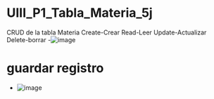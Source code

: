 # UIII_P1_Tabla_Materia_5j
CRUD de la tabla Materia Create-Crear Read-Leer Update-Actualizar Delete-borrar
-![image](https://github.com/user-attachments/assets/19a543b5-65d9-4503-958d-b2da61d66db7)
# guardar registro
- ![image](https://github.com/user-attachments/assets/485e15b2-3f00-452c-8037-a1e434823bed)

